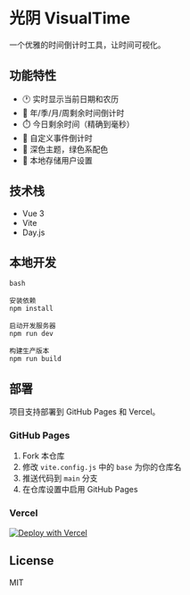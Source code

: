 # 光阴 VisualTime

一个优雅的时间倒计时工具，让时间可视化。

## 功能特性

- 🕐 实时显示当前日期和农历
- 📅 年/季/月/周剩余时间倒计时
- ⏱️ 今日剩余时间（精确到毫秒）
- 🎯 自定义事件倒计时
- 🎨 深色主题，绿色系配色
- 💾 本地存储用户设置

## 技术栈

- Vue 3
- Vite
- Day.js

## 本地开发

    bash

    安装依赖
    npm install

    启动开发服务器
    npm run dev

    构建生产版本
    npm run build

## 部署

项目支持部署到 GitHub Pages 和 Vercel。

### GitHub Pages

1. Fork 本仓库
2. 修改 `vite.config.js` 中的 `base` 为你的仓库名
3. 推送代码到 `main` 分支
4. 在仓库设置中启用 GitHub Pages

### Vercel

[![Deploy with Vercel](https://vercel.com/button)](https://vercel.com/new)

## License

MIT
